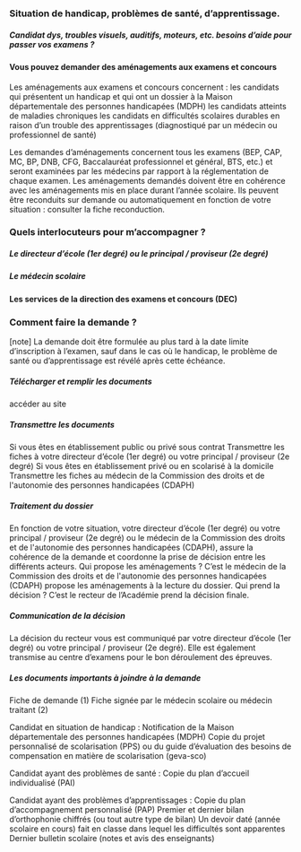 ### Situation de handicap, problèmes de santé, d’apprentissage.

##### Candidat dys, troubles visuels, auditifs, moteurs, etc. besoins d’aide pour passer vos examens ?

#### Vous pouvez demander des aménagements aux examens et concours

Les aménagements aux examens et concours concernent :
les candidats qui présentent un handicap et qui ont un dossier à la Maison départementale des personnes handicapées (MDPH)
les candidats atteints de maladies chroniques
les candidats en difficultés scolaires durables en raison d’un trouble des apprentissages (diagnostiqué par un médecin ou professionnel de santé)

Les demandes d’aménagements concernent tous les examens (BEP, CAP, MC, BP, DNB, CFG, Baccalauréat professionnel et général, BTS, etc.) et seront examinées par les médecins par rapport à la réglementation de chaque examen. Les aménagements demandés doivent être en cohérence avec les aménagements mis en place durant l’année scolaire. Ils peuvent être reconduits sur demande ou automatiquement en fonction de votre situation : consulter la fiche reconduction.



### Quels interlocuteurs pour m’accompagner ?

##### Le directeur d’école (1er degré) ou le principal / proviseur (2e degré)
##### Le médecin scolaire
#### Les services de la direction des examens et concours (DEC)


### Comment faire la demande ?
[note] La demande doit être formulée au plus tard à la date limite d’inscription à l’examen, sauf dans le cas où le handicap, le problème de santé ou d’apprentissage est révélé après cette échéance.
##### Télécharger et remplir les documents
accéder au site
##### Transmettre les documents
Si vous êtes en établissement public ou privé sous contrat
Transmettre les fiches à votre directeur d’école (1er degré) ou votre principal / proviseur (2e degré)
Si vous êtes en établissement privé ou en scolarisé à la domicile
Transmettre les fiches au médecin de la Commission des droits et de l'autonomie des personnes handicapées (CDAPH)
##### Traitement du dossier
En fonction de votre situation, votre directeur  d’école (1er degré) ou votre principal / proviseur (2e degré) ou le médecin de la Commission des droits et de l'autonomie des personnes handicapées (CDAPH), assure la cohérence de la demande et coordonne la prise de décision entre les différents acteurs.
Qui propose les aménagements ?
C’est le médecin de la Commission des droits et de l'autonomie des personnes handicapées (CDAPH) propose les aménagements à la lecture du dossier.
Qui prend la décision ?
C’est le recteur de l’Académie prend la décision finale.
##### Communication de la décision
La décision du recteur vous est communiqué par votre directeur d’école (1er degré) ou votre principal / proviseur (2e degré). Elle est également transmise au centre d’examens pour le bon déroulement des épreuves.


##### Les documents importants à joindre à la demande
Fiche de demande (1)
Fiche signée par le médecin scolaire ou médecin traitant (2)

Candidat en situation de handicap :
Notification de la Maison départementale des personnes handicapées (MDPH)
Copie du projet personnalisé de scolarisation (PPS) ou du guide d’évaluation des besoins de compensation en matière de scolarisation (geva-sco)

Candidat ayant des problèmes de santé :
Copie du plan d’accueil individualisé (PAI)

Candidat ayant des problèmes d’apprentissages :
Copie du plan d’accompagnement personnalisé (PAP)
Premier et dernier bilan d’orthophonie chiffrés (ou tout autre type de bilan)
Un devoir daté (année scolaire en cours) fait en classe dans lequel les difficultés sont apparentes
Dernier bulletin scolaire (notes et avis des enseignants)

